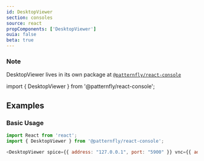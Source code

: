 ```yaml
---
id: DesktopViewer
section: consoles
source: react
propComponents: ['DesktopViewer']
ouia: false
beta: true
---
```

### Note
DesktopViewer lives in its own package at [`@patternfly/react-console`](https://www.npmjs.com/package/@patternfly/react-console)

import { DesktopViewer } from '@patternfly/react-console';

## Examples

### Basic Usage
```js
import React from 'react';
import { DesktopViewer } from '@patternfly/react-console';

<DesktopViewer spice={{ address: "127.0.0.1", port: "5900" }} vnc={{ address: "127.0.0.1", port: "5901" }} />
```
